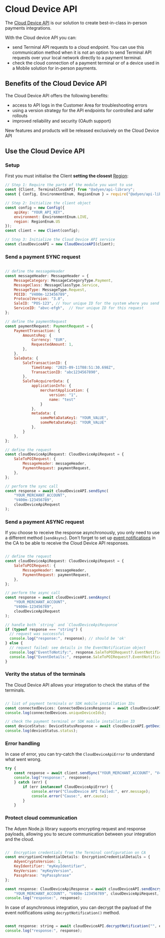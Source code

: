 # Cloud Device API 

The [Cloud Device API](https://docs.adyen.com/api-explorer/cloud-device-api/1/overview) is our solution to create best-in-class in-person payments integrations. 

With the Cloud device API you can:

- send Terminal API requests to a cloud endpoint. You can use this communication method when it is not an option to send Terminal API requests over your local network directly to a payment terminal.
- check the cloud connection of a payment terminal or of a device used in a Mobile solution for in-person payments.

## Benefits of the Cloud Device API

The Cloud Device API offers the following benefits:
- access to API logs in the Customer Area for troubleshooting errors
- using a version strategy for the API endpoints for controlled and safer rollouts
- improved reliability and security (OAuth support)

New features and products will be released exclusively on the Cloud Device API

## Use the Cloud Device API 

### Setup

First you must initialise the Client **setting the closest** [Region](https://docs.adyen.com/point-of-sale/design-your-integration/terminal-api/#cloud):
``` javascript
// Step 1: Require the parts of the module you want to use
const {Client, TerminalCloudAPI} from "@adyen/api-library";
const { Config, EnvironmentEnum, RegionEnum } = require("@adyen/api-library");

// Step 2: Initialize the client object
const config = new Config({
    apiKey: "YOUR_API_KEY",
    environment: EnvironmentEnum.LIVE,
    region: RegionEnum.US
});
const client = new Client(config);

// Step 3: Initialize the Cloud Device API service
const cloudDeviceAPI = new CloudDeviceAPI(client);
```

### Send a payment SYNC request

```javascript

// define the messageHeader
const messageHeader: MessageHeader = {
    MessageCategory: MessageCategoryType.Payment,
    MessageClass: MessageClassType.Service,
    MessageType: MessageType.Request,
    POIID: "V400m-123456789",
    ProtocolVersion: "3.0",
    SaleID: "POS-123", // Your unique ID for the system where you send this request from
    ServiceID: "abvc-efgh",  // Your unique ID for this request
};

// define the paymentRequest
const paymentRequest: PaymentRequest = {
    PaymentTransaction: {
        AmountsReq: {
            Currency: "EUR",
            RequestedAmount: 1,
        },
    },
    SaleData: {
        SaleTransactionID: {
            TimeStamp: "2025-09-11T08:51:30.698Z",
            TransactionID: "abc1234567890",
        },
        SaleToAcquirerData: {
            applicationInfo: {
                merchantApplication: {
                    version: "1",
                    name: "test"
                }
            },
            metadata: {
                someMetaDataKey1: "YOUR_VALUE",
                someMetaDataKey2: "YOUR_VALUE"
            },
        }
    },
};

// define the request
const cloudDeviceApiRequest: CloudDeviceApiRequest = {
    SaleToPOIRequest: {
        MessageHeader: messageHeader,
        PaymentRequest: paymentRequest,
    },
};

// perform the sync call
const response = await cloudDeviceAPI.sendSync(
    "YOUR_MERCHANT_ACCOUNT",
    "V400m-123456789",
    cloudDeviceApiRequest
);
```


### Send a payment ASYNC request

If you choose to receive the response asynchronously, you only need to use a different method (`sendAsync`). 
Don't forget to set up [event notifications](https://docs.adyen.com/point-of-sale/design-your-integration/notifications/event-notifications/) in the CA to be able to receive the Cloud Device API responses.

```javascript

// define the request
const cloudDeviceApiRequest: CloudDeviceApiRequest = {
    SaleToPOIRequest: {
        MessageHeader: messageHeader,
        PaymentRequest: paymentRequest,
    },
};

// perform the async call
const response = await cloudDeviceAPI.sendAsync(
    "YOUR_MERCHANT_ACCOUNT",
    "V400m-123456789",
    cloudDeviceApiRequest
);

// handle both `string` and `CloudDeviceApiResponse`
if (typeof response === "string") {
  // request was successful
  console.log("response:", response); // should be 'ok'
} else {
  // request failed: see details in the EventNotification object
  console.log("EventToNotify:", response.SaleToPOIRequest?.EventNotification?.EventToNotify);
  console.log("EventDetails:", response.SaleToPOIRequest?.EventNotification?.EventDetails);
}
```

### Verity the status of the terminals

The Cloud Device API allows your integration to check the status of the terminals.

```javascript

// list of payment terminals or SDK mobile installation IDs
const connectedDevices: ConnectedDevicesResponse = await cloudDeviceAPI.getConnectedDevices("YOUR_MERCHANT_ACCOUNT");
console.log(connectedDevices.uniqueDeviceIds);

// check the payment terminal or SDK mobile installation ID 
const deviceStatus: DeviceStatusResponse = await cloudDeviceAPI.getDeviceStatus("YOUR_MERCHANT_ACCOUNT", "V400m-123456789");
console.log(deviceStatus.status);

```

### Error handling

In case of error, you can try-catch the `CloudDeviceApiError` to understand what went wrong.

```javascript
try {
    const response = await client.sendSync("YOUR_MERCHANT_ACCOUNT", "V400m-123456789", cloudDeviceApiRequest);
    console.log("response:", response);
    } catch (err) {
        if (err instanceof CloudDeviceApiError) {
            console.error("CloudDevice API failed:", err.message);
            console.error("Cause:", err.cause);
        }
    }  
```

### Protect cloud communication

The Adyen Node.js library supports encrypting request and response payloads, allowing you to secure communication between your integration and the cloud. 

```javascript

//  Encryption credentials from the Terminal configuration on CA
const encryptionCredentialDetails: EncryptionCredentialDetails = {
    AdyenCryptoVersion: 1,
    KeyIdentifier: "myKeyIdentifier",
    KeyVersion: "myKeyVersion",
    Passphrase: "myPassphrase"
};

const response: CloudDeviceApiResponse = await cloudDeviceAPI.sendEncryptedSync(
    "YOUR_MERCHANT_ACCOUNT", "V400m-123456789", cloudDeviceApiRequest, encryptionCredentialDetails);
console.log("response:", response);
```

In case of asynchronous integration, you can decrypt the payload of the event notifications using `decryptNotification()` method.

```javascript

const response: string = await cloudDeviceAPI.decryptNotification("", encryptionCredentialDetails);
console.log("response:", response);

```